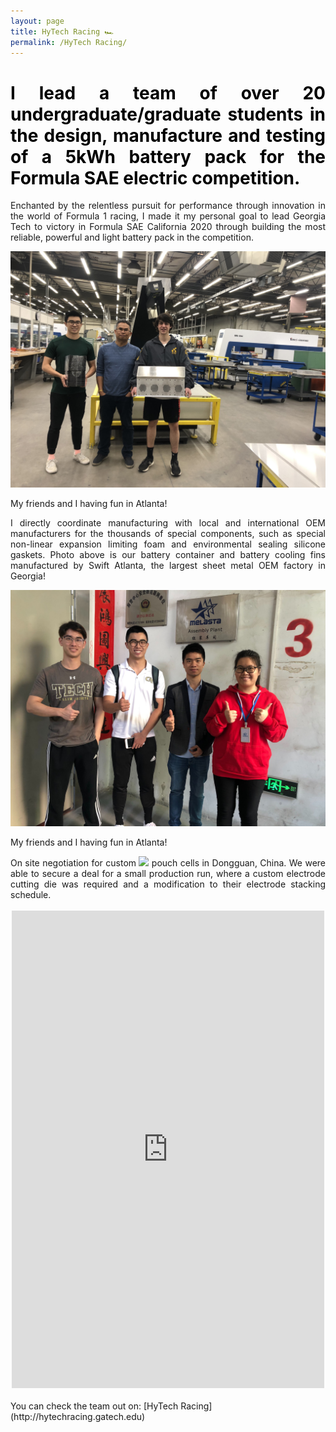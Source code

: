 ```yaml
---
layout: page
title: HyTech Racing 🏎
permalink: /HyTech Racing/
---
```

<h1 style="color: #5e9ca0; text-align: justify;"><span style="color: #000000;">I lead a team of over 20 undergraduate/graduate students in the design, manufacture and testing of a 5kWh battery pack for the Formula SAE electric competition.</span></h1>

<div align="justify">Enchanted by the relentless pursuit for performance through innovation in the world of Formula 1 racing, I made it my personal goal to lead Georgia Tech to victory in Formula SAE California 2020 through building the most reliable, powerful and light battery pack in the competition.</div>

<p align="center">
  <img width="auto" height="auto" src="/assets/photo3.jpg">
  <figcaption>My friends and I having fun in Atlanta!</figcaption>
</p>

<div align="justify">I directly coordinate manufacturing with local and international OEM manufacturers for the thousands of special components, such as special non-linear expansion limiting foam and environmental sealing silicone gaskets. Photo above is our battery container and battery cooling fins manufactured by Swift Atlanta, the largest sheet metal OEM factory in Georgia!</div>

<p align="center">
  <img width="auto" height="auto" src="/assets/photo4.jpg">
  <figcaption>My friends and I having fun in Atlanta!</figcaption>
</p>

<div align="justify">On site negotiation for custom <img width="auto" height="auto" src="https://render.githubusercontent.com/render/math?math=LiCoO_%7B2%7D"> pouch cells in Dongguan, China. We were able to secure a deal for a small production run, where a custom electrode cutting die was required and a modification to their electrode stacking schedule.</div>

<br />

<center><iframe src="https://www.facebook.com/plugins/post.php?href=https%3A%2F%2Fwww.facebook.com%2FHyTechRacing%2Fposts%2F2506645326071881&width=500" width="500" height="764" style="border:none;overflow:hidden" scrolling="no" frameborder="0" allowTransparency="true" allow="encrypted-media"></iframe></center>
<br />
You can check the team out on: [HyTech Racing](http://hytechracing.gatech.edu)
